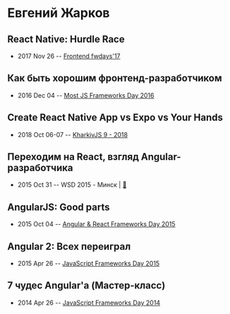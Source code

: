 # Евгений Жарков

## React Native: Hurdle Race
- 2017 Nov 26 -- [Frontend fwdays&#39;17](https://frameworksdays.com/event/frontend-fwdays-17/review/react-native-hurdle-race)    
## Как быть хорошим фронтенд-разработчиком
- 2016 Dec 04 -- [Most JS Frameworks Day 2016](https://frameworksdays.com/event/most-js-fwdays-2016/review/how-to-be-a-good-frontend-dev)    
## Create React Native App vs Expo vs Your Hands
- 2018 Oct 06-07 -- [KharkivJS 9 - 2018](https://www.youtube.com/watch?v=4LKw-fK52NU)    
## Переходим на React, взгляд Angular-разработчика
- 2015 Oct 31 -- WSD 2015 - Минск  | [:notebook:](https://wsd.events/2015/10/31/pres/angular-to-react.pdf)  
## AngularJS: Good parts
- 2015 Oct 04 -- [Angular &amp; React Frameworks Day 2015](https://frameworksdays.com/event/angular-react-fwday-2015/review/angular-js-good-parts)    
## Angular 2: Всех переиграл
- 2015 Apr 26 -- [JavaScript Frameworks Day 2015](http://frameworksdays.com/event/js-frameworks-day-2015/review/angular-2)    
## 7 чудес Angular&#39;a (Мастер-класс)
- 2014 Apr 26 -- [JavaScript Frameworks Day 2014](https://frameworksdays.com/event/js-frameworks-day-2014/review/7-chudes-Angulara)    
